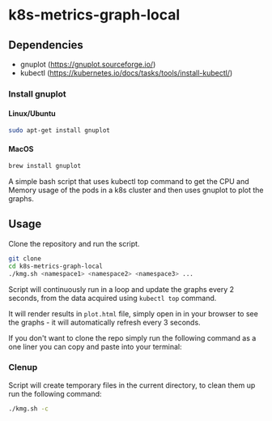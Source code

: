 # k8s-metrics-graph-local

## Dependencies

- gnuplot (https://gnuplot.sourceforge.io/)
- kubectl (https://kubernetes.io/docs/tasks/tools/install-kubectl/)

### Install gnuplot

#### Linux/Ubuntu
```bash
sudo apt-get install gnuplot
```

#### MacOS
```bash
brew install gnuplot
```

A simple bash script that uses kubectl top command to get the CPU and Memory usage of the pods in a k8s cluster and then uses gnuplot to plot the graphs.

## Usage

Clone the repository and run the script.

```bash
git clone
cd k8s-metrics-graph-local
./kmg.sh <namespace1> <namespace2> <namespace3> ...
```

Script will continuously run in a loop and update the graphs every 2 seconds, from the data acquired using `kubectl top` command.

It will render results in `plot.html` file, simply open in in your browser to see the graphs - it will automatically refresh every 3 seconds.

If you don't want to clone the repo simply run the following command as a one liner you can copy and paste into your terminal:

### Clenup

Script will create temporary files in the current directory, to clean them up run the following command:

```bash
./kmg.sh -c
```